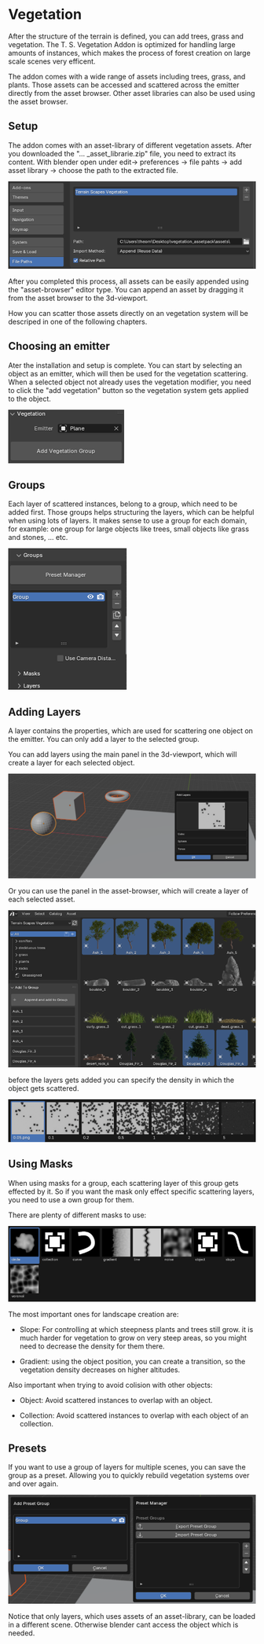 # Vegetation

After the structure of the terrain is defined, you can add trees, grass and vegetation. The T. S. Vegetation Addon is optimized for handling large amounts of instances, which makes the process of forest creation on large scale scenes very efficent.

The addon comes with a wide range of assets including trees, grass, and plants. Those assets can be accessed and scattered across the emitter directly from the asset browser. Other asset libraries can also be used using the asset browser.

## Setup

The addon comes with an asset-library of different vegetation assets. After you downloaded the "... \_asset_librarie.zip" file, you need to extract its content. With blender open under edit-> preferences -> file pahts -> add asset library -> choose the path to the extracted file.

![Image](vegetation/images/add-asset-librarie.png)

After you completed this process, all assets can be easily appended using the "asset-browser" editor type. You can append an asset by dragging it from the asset browser to the 3d-viewport.

How you can scatter those assets directly on an vegetation system will be descriped in one of the following chapters.

## Choosing an emitter

Ater the installation and setup is complete. You can start by selecting an object as an emitter, which will then be used for the vegetation scattering. When a selected object not already uses the vegetation modifier, you need to click the "add vegetation" button so the vegetation system gets applied to the object.

![Image](vegetation/images/add-vegetation.png)

## Groups

Each layer of scattered instances, belong to a group, which need to be added first. Those groups helps structuring the layers, which can be helpful when using lots of layers. It makes sense to use a group for each domain, for example: one group for large objects like trees, small objects like grass and stones, ... etc.

![Image](vegetation/images/add-group.png)

## Adding Layers

A layer contains the properties, which are used for scattering one object on the emitter. You can only add a layer to the selected group.

You can add layers using the main panel in the 3d-viewport, which will create a layer for each selected object.

![Image](vegetation/images/add-layer-from-3d-view.png)

Or you can use the panel in the asset-browser, which will create a layer of each selected asset.

![Image](vegetation/images/add-layer-from-asset-browser.png)

before the layers gets added you can specify the density in which the object gets scattered.

![Image](vegetation/images/layer-density.png)

## Using Masks

When using masks for a group, each scattering layer of this group gets effected by it. So if you want the mask only effect specific scattering layers, you need to use a own group for them.

There are plenty of different masks to use:

![Image](vegetation/images/masks.png)

The most important ones for landscape creation are:

- Slope: For controlling at which steepness plants and trees still grow. it is much harder for vegetation to grow on very steep areas, so you might need to decrease the density for them there.

- Gradient: using the object position, you can create a transition, so the vegetation density decreases on higher altitudes.

Also important when trying to avoid colision with other objects:

- Object: Avoid scattered instances to overlap with an object.

- Collection: Avoid scattered instances to overlap with each object of an collection.

## Presets

If you want to use a group of layers for multiple scenes, you can save the group as a preset. Allowing you to quickly rebuild vegetation systems over and over again.

![Image](vegetation/images/add-preset.png)

Notice that only layers, which uses assets of an asset-library, can be loaded in a different scene. Otherwise blender cant access the object which is needed.
